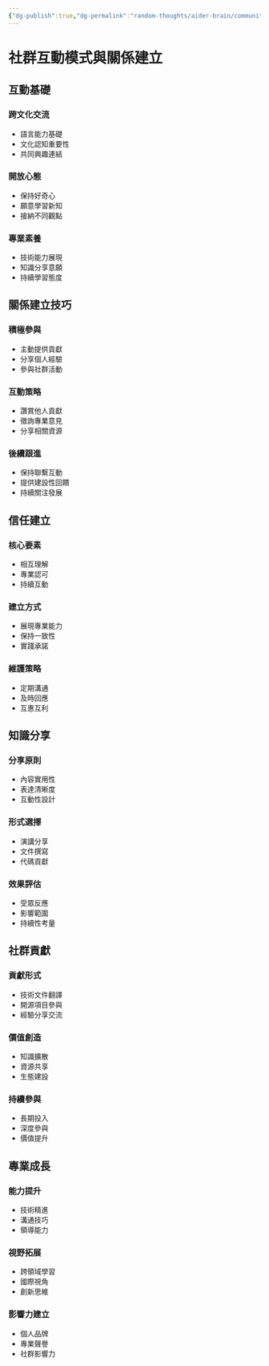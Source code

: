 ```yaml
---
{"dg-publish":true,"dg-permalink":"random-thoughts/aider-brain/community-interaction-patterns","permalink":"/random-thoughts/aider-brain/community-interaction-patterns/","title":"社群互動模式與關係建立","tags":["community","communication","collaboration"]}
---
```



# 社群互動模式與關係建立

## 互動基礎

### 跨文化交流
- 語言能力基礎
- 文化認知重要性
- 共同興趣連結

### 開放心態
- 保持好奇心
- 願意學習新知
- 接納不同觀點

### 專業素養
- 技術能力展現
- 知識分享意願
- 持續學習態度

## 關係建立技巧

### 積極參與
- 主動提供貢獻
- 分享個人經驗
- 參與社群活動

### 互動策略
- 讚賞他人貢獻
- 徵詢專業意見
- 分享相關資源

### 後續跟進
- 保持聯繫互動
- 提供建設性回饋
- 持續關注發展

## 信任建立

### 核心要素
- 相互理解
- 專業認可
- 持續互動

### 建立方式
- 展現專業能力
- 保持一致性
- 實踐承諾

### 維護策略
- 定期溝通
- 及時回應
- 互惠互利

## 知識分享

### 分享原則
- 內容實用性
- 表達清晰度
- 互動性設計

### 形式選擇
- 演講分享
- 文件撰寫
- 代碼貢獻

### 效果評估
- 受眾反應
- 影響範圍
- 持續性考量

## 社群貢獻

### 貢獻形式
- 技術文件翻譯
- 開源項目參與
- 經驗分享交流

### 價值創造
- 知識擴散
- 資源共享
- 生態建設

### 持續參與
- 長期投入
- 深度參與
- 價值提升

## 專業成長

### 能力提升
- 技術精進
- 溝通技巧
- 領導能力

### 視野拓展
- 跨領域學習
- 國際視角
- 創新思維

### 影響力建立
- 個人品牌
- 專業聲譽
- 社群影響力
